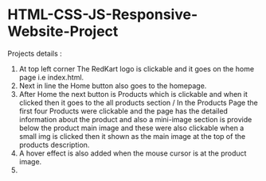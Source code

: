 # HTML-CSS-JS-Responsive-Website-Project
Projects details :
1. At top left corner The RedKart logo is clickable and it goes on the home page i.e index.html.
2. Next in line the Home button also goes to the homepage.
3. After Home the next button is Products which is clickable and when it clicked then it goes to the all products section / In the Products Page the first four Products    were clickable and the page has the detailed information about the product and also a mini-image section is provide below the product main image and these were also      clickable when a small img is clicked then it shown as the main image at the top of the products description.
4. A hover effect is also added when the mouse cursor is at the product image.
5. 
